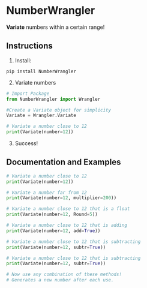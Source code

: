 # NumberWrangler

**Variate** numbers within a certain range!

## Instructions

1. Install:

```
pip install NumberWrangler
```

2. Variate numbers

```python
# Import Package
from NumberWrangler import Wrangler

#Create a Variate object for simplicity
Variate = Wrangler.Variate

# Variate a number close to 12
print(Variate(number=12))
```

3. Success!

## Documentation and Examples

```python
# Variate a number close to 12
print(Variate(number=12))

# Variate a number far from 12
print(Variate(number=12, multiplier=200))

# Variate a number close to 12 that is a float
print(Variate(number=12, Round=5))

# Variate a number close to 12 that is adding
print(Variate(number=12, add=True))

# Variate a number close to 12 that is subtracting
print(Variate(number=12, subtr=True))

# Variate a number close to 12 that is subtracting
print(Variate(number=12, subtr=True))

# Now use any combination of these methods!
# Generates a new number after each use.
```
